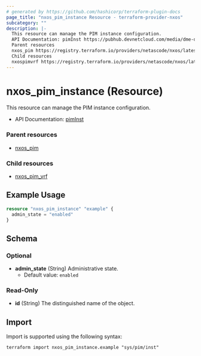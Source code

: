 ```yaml
---
# generated by https://github.com/hashicorp/terraform-plugin-docs
page_title: "nxos_pim_instance Resource - terraform-provider-nxos"
subcategory: ""
description: |-
  This resource can manage the PIM instance configuration.
  API Documentation: pimInst https://pubhub.devnetcloud.com/media/dme-docs-10-2-2/docs/Layer%203/pim:Inst/
  Parent resources
  nxos_pim https://registry.terraform.io/providers/netascode/nxos/latest/docs/resources/pim
  Child resources
  nxospimvrf https://registry.terraform.io/providers/netascode/nxos/latest/docs/resources/pim_vrf
---
```


# nxos_pim_instance (Resource)

This resource can manage the PIM instance configuration.

- API Documentation: [pimInst](https://pubhub.devnetcloud.com/media/dme-docs-10-2-2/docs/Layer%203/pim:Inst/)

### Parent resources

- [nxos_pim](https://registry.terraform.io/providers/netascode/nxos/latest/docs/resources/pim)

### Child resources

- [nxos_pim_vrf](https://registry.terraform.io/providers/netascode/nxos/latest/docs/resources/pim_vrf)

## Example Usage

```terraform
resource "nxos_pim_instance" "example" {
  admin_state = "enabled"
}
```

<!-- schema generated by tfplugindocs -->
## Schema

### Optional

- **admin_state** (String) Administrative state.
  - Default value: `enabled`

### Read-Only

- **id** (String) The distinguished name of the object.

## Import

Import is supported using the following syntax:

```shell
terraform import nxos_pim_instance.example "sys/pim/inst"
```
